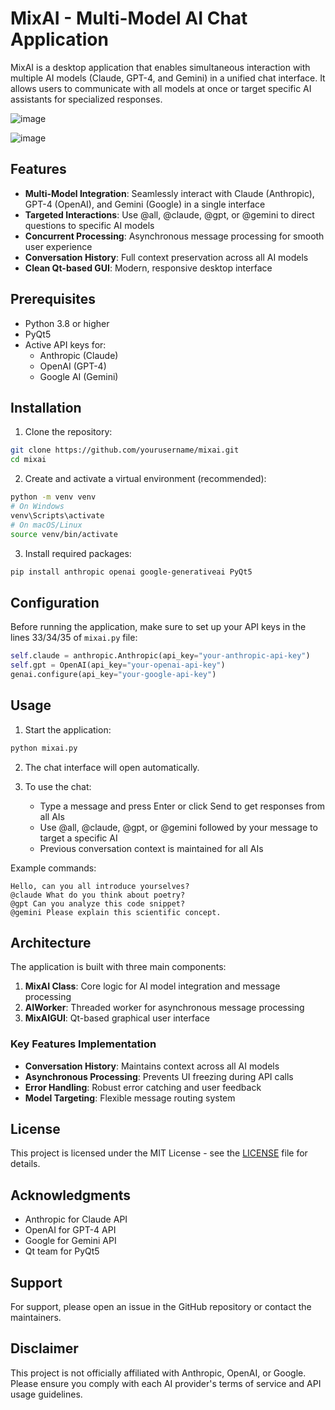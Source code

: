 # MixAI - Multi-Model AI Chat Application

MixAI is a desktop application that enables simultaneous interaction with multiple AI models (Claude, GPT-4, and Gemini) in a unified chat interface. It allows users to communicate with all models at once or target specific AI assistants for specialized responses.

![image](https://github.com/user-attachments/assets/f20b1f1a-0023-4a18-84ed-8c7fba9e0fe6)


![image](https://github.com/user-attachments/assets/08454301-df0a-4fab-b159-e152cfcaf959)


## Features

- **Multi-Model Integration**: Seamlessly interact with Claude (Anthropic), GPT-4 (OpenAI), and Gemini (Google) in a single interface
- **Targeted Interactions**: Use @all, @claude, @gpt, or @gemini to direct questions to specific AI models
- **Concurrent Processing**: Asynchronous message processing for smooth user experience
- **Conversation History**: Full context preservation across all AI models
- **Clean Qt-based GUI**: Modern, responsive desktop interface

## Prerequisites

- Python 3.8 or higher
- PyQt5
- Active API keys for:
  - Anthropic (Claude)
  - OpenAI (GPT-4)
  - Google AI (Gemini)

## Installation

1. Clone the repository:
```bash
git clone https://github.com/yourusername/mixai.git
cd mixai
```

2. Create and activate a virtual environment (recommended):
```bash
python -m venv venv
# On Windows
venv\Scripts\activate
# On macOS/Linux
source venv/bin/activate
```

3. Install required packages:
```bash
pip install anthropic openai google-generativeai PyQt5
```

## Configuration

Before running the application, make sure to set up your API keys in the lines 33/34/35 of `mixai.py` file:

```python
self.claude = anthropic.Anthropic(api_key="your-anthropic-api-key")
self.gpt = OpenAI(api_key="your-openai-api-key")
genai.configure(api_key="your-google-api-key")
```

## Usage

1. Start the application:
```bash
python mixai.py
```

2. The chat interface will open automatically.

3. To use the chat:
   - Type a message and press Enter or click Send to get responses from all AIs
   - Use @all, @claude, @gpt, or @gemini followed by your message to target a specific AI
   - Previous conversation context is maintained for all AIs

Example commands:
```
Hello, can you all introduce yourselves?
@claude What do you think about poetry?
@gpt Can you analyze this code snippet?
@gemini Please explain this scientific concept.
```

## Architecture

The application is built with three main components:

1. **MixAI Class**: Core logic for AI model integration and message processing
2. **AIWorker**: Threaded worker for asynchronous message processing
3. **MixAIGUI**: Qt-based graphical user interface

### Key Features Implementation

- **Conversation History**: Maintains context across all AI models
- **Asynchronous Processing**: Prevents UI freezing during API calls
- **Error Handling**: Robust error catching and user feedback
- **Model Targeting**: Flexible message routing system


## License

This project is licensed under the MIT License - see the [LICENSE](LICENSE) file for details.

## Acknowledgments

- Anthropic for Claude API
- OpenAI for GPT-4 API
- Google for Gemini API
- Qt team for PyQt5

## Support

For support, please open an issue in the GitHub repository or contact the maintainers.

## Disclaimer

This project is not officially affiliated with Anthropic, OpenAI, or Google. Please ensure you comply with each AI provider's terms of service and API usage guidelines.
